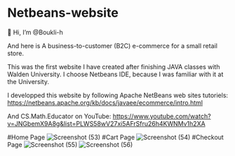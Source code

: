 # Netbeans-website

👋 Hi, I’m @Boukli-h

 And here is A business-to-customer (B2C) e-commerce for a small retail store.
 
 This was the first website I have created after finishing JAVA classes with Walden University. I choose Netbeans IDE, because I was familiar with it at the University. 
 
 I developped this website by following Apache NetBeans web sites tutoriels: 
 https://netbeans.apache.org/kb/docs/javaee/ecommerce/intro.html
 
 And CS.Math.Educator on YouTube: 
 https://www.youtube.com/watch?v=JNGbemX9A8g&list=PLWS58wV27xi5AFrSfru26h4KWNMv1h2XA
 
#Home Page
![Screenshot (53)](https://user-images.githubusercontent.com/86812397/177581492-eee44262-e849-443c-a1ac-d428e995f60e.png)
#Cart Page
![Screenshot (54)](https://user-images.githubusercontent.com/86812397/177581536-f411bf75-fce9-4ede-b5c1-a086dad11e42.png)
#Checkout Page
![Screenshot (55)](https://user-images.githubusercontent.com/86812397/177581561-9179ba76-abd5-41bb-88cd-dfddd5c06b2a.png)
![Screenshot (56)](https://user-images.githubusercontent.com/86812397/177581585-966c8c6a-b2fc-4977-9b12-9569aa8d6b06.png)
 
 

 
 
